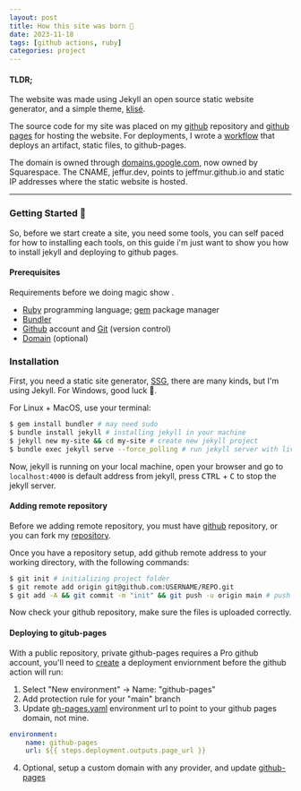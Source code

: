 ```yaml
---
layout: post
title: How this site was born 👶
date: 2023-11-18
tags: [github actions, ruby]
categories: project
---
```


#### TLDR;

The website was made using Jekyll an open source static website generator, and a simple theme, [klisé](https://github.com/piharpi/klise).

The source code for my site was placed on my [github](https://github.com/jeffmur/dev) repository and [github pages](https://pages.github.com/) for hosting the website. For deployments, I wrote a [workflow](https://github.com/jeffmur/dev/blob/main/.github/workflows/gh-pages.yml) that deploys an artifact, static files, to github-pages.

The domain is owned through [domains.google.com](https://domains.google.com/), now owned by Squarespace. The CNAME, jeffur.dev, points to jeffmur.github.io and static IP addresses where the static website is hosted.

<hr>

### Getting Started 🚀

So, before we start create a site, you need some tools, you can self paced for how to installing each tools, on this guide i'm just want to show you how to install jekyll and deploying to github pages.

#### Prerequisites

Requirements before we doing magic show .

- [Ruby](https://www.ruby-lang.org/en/downloads/) programming language; [gem](https://rubygems.org/) package manager
- [Bundler](https://bundler.io)
- [Github](https://github.com) account and [Git](https://git-scm.com) (version control)
- [Domain](https://domains.google.com) (optional)

### Installation

First, you need a static site generator, [SSG](https://www.staticgen.com/), there are many kinds, but I'm using Jekyll. For Windows, good luck 🤞. 

For Linux + MacOS, use your terminal:

```bash
$ gem install bundler # may need sudo
$ bundle install jekyll # installing jekyll in your machine
$ jekyll new my-site && cd my-site # create new jekyll project
$ bundle exec jekyll serve --force_polling # run jekyll server with live updates
```

Now, jekyll is running on your local machine, open your browser and go to `localhost:4000` is default address from jekyll, press <kbd>CTRL</kbd> + <kbd>C</kbd> to stop the jekyll server.

#### Adding remote repository

Before we adding remote repository, you must have [github](https://github.com/new) repository, or you can fork my [repository](https://github.com/jeffmur/dev/fork).

Once you have a repository setup, add github remote address to your working directory, with the following commands:

```bash
$ git init # initializing project folder
$ git remote add origin git@github.com:USERNAME/REPO.git
$ git add -A && git commit -m "init" && git push -u origin main # push code to github
```

Now check your github repository, make sure the files is uploaded correctly.

#### Deploying to gitub-pages

With a public repository, private github-pages requires a Pro github account, you'll need to [create](https://docs.github.com/en/actions/deployment/targeting-different-environments/using-environments-for-deployment#creating-an-environment) a deployment enviornment before the github action will run:

1. Select "New environment" -> Name: "github-pages"
2. Add protection rule for your "main" branch
3. Update [gh-pages.yaml](https://github.com/jeffmur/dev/blob/main/.github/workflows/gh-pages.yml#L40C7-L40C31) environment url to point to your github pages domain, not mine.

```yaml
environment:
    name: github-pages
    url: ${{ steps.deployment.outputs.page_url }}
```

4. Optional, setup a custom domain with any provider, and update [github-pages](https://docs.github.com/en/pages/configuring-a-custom-domain-for-your-github-pages-site/managing-a-custom-domain-for-your-github-pages-site)


